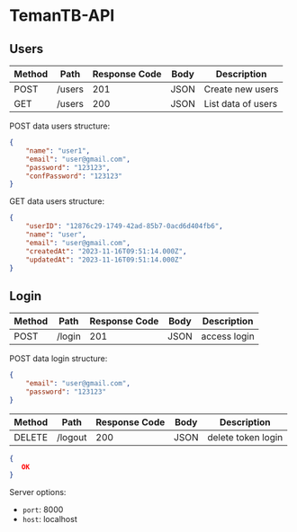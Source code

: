 # TemanTB-API

## Users

| Method | Path          | Response Code | Body | Description         |
| ------ |---------------| ------------- | ---- |---------------------|
| POST   | /users        | 201 | JSON | Create new users |
| GET    | /users        | 200 | JSON | List data of users    |


POST data users structure:

```json
{
    "name": "user1",
    "email": "user@gmail.com",
    "password": "123123",
    "confPassword": "123123"
}
```

GET data users structure:

```json
{
    "userID": "12876c29-1749-42ad-85b7-0acd6d404fb6",
    "name": "user",
    "email": "user@gmail.com",
    "createdAt": "2023-11-16T09:51:14.000Z",
    "updatedAt": "2023-11-16T09:51:14.000Z"
}
```

## Login

| Method | Path          | Response Code | Body | Description         |
| ------ |---------------| ------------- | ---- |---------------------|
| POST   | /login        | 201 | JSON | access login|

POST data login structure:

```json
{
    "email": "user@gmail.com",
    "password": "123123"
}
```

| Method | Path          | Response Code | Body | Description         |
| ------ |---------------| ------------- | ---- |---------------------|
| DELETE   | /logout     | 200 | JSON | delete token login|

```json
{
   OK
}
```

Server options:
 - `port`: 8000
 - `host`: localhost
